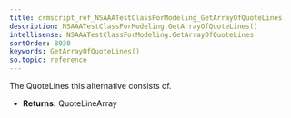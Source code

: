 ```yaml
---
title: crmscript_ref_NSAAATestClassForModeling_GetArrayOfQuoteLines
description: NSAAATestClassForModeling.GetArrayOfQuoteLines()
intellisense: NSAAATestClassForModeling.GetArrayOfQuoteLines
sortOrder: 8930
keywords: GetArrayOfQuoteLines()
so.topic: reference
---
```



The QuoteLines this alternative consists of.



* **Returns:** QuoteLineArray


